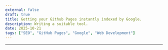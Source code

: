 ```yaml
---
external: false
draft: true
title: Getting your Github Pages instantly indexed by Google.
description: Writing a suitable tool.
date: 2025-10-21
tags: ["SEO", "GitHub Pages", "Google", "Web Development"]
---
```


---
